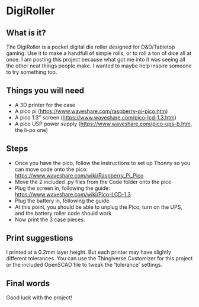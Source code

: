 # DigiRoller

## What is it?
The DigiRoller is a pocket digital die roller designed for D&D/Tabletop gaming. Use it to make a handfull of simple rolls, or to roll a ton of dice all at once. I am posting this project because what got me into it was seeing all the other neat things people make. I wanted to maybe help inspire someone to try something too.

## Things you will need
- A 3D printer for the case
- A pico pi (https://www.waveshare.com/raspberry-pi-pico.htm)
- A pico 1.3" screen (https://www.waveshare.com/pico-lcd-1.3.htm)
- A pico USP power supply (https://www.waveshare.com/pico-ups-b.htm, the li-po one)

## Steps
- Once you have the pico, follow the instructions to set up Thonny so you can move code onto the pico: https://www.waveshare.com/wiki/Raspberry_Pi_Pico
- Move the 2 included .py files from the Code folder onto the pico
- Plug the screen in, following the guide: https://www.waveshare.com/wiki/Pico-LCD-1.3
- Plug the battery in, following the guide
- At this point, you should be able to unplug the Pico, turn on the UPS, and the battery roller code should work
- Now print the 3 case pieces.

## Print suggestions
I printed at a 0.2mm layer height. But each printer may have slightly different tolerances. You can use the Thingiverse Customizer for this project or the included OpenSCAD file to tweak the 'tolerance' settings.

## Final words
Good luck with the project!